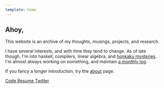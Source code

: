 ```yaml
---
template: home
---
```


## Ahoy,

This website is an archive of my thoughts, musings, projects, and research.

I have several interests, and with time they tend to change.
As of late though, I'm into haskell, compilers, linear algebra, and [honkaku mysteries](http://honkaku.com/english.html).
I'm almost always working on something, and maintain [a monthly log](/now).

If you fancy a longer introduction, try the [about](/about) page.

<p class="buttons">
    <a class="button" href="https://github.com/srijan-paul" target="_blank">
        <i class="lni lni-github"></i>
        <span>Code</span>
    </a>
    <a
      class="button"
      href="https://drive.google.com/file/d/1IldqwSE6BwVvcMj2DOscFnrrE7ftZ-86/view?usp=sharing"
      target="_blank" >
        <i class="lni lni-empty-file"></i>
        <span>Resume</span>
    </a>
    <a class="button" href="https://twitter.com/_injuly" target="_blank">
        <i class="lni lni-twitter"></i>
        <span>Twitter</span>
    </a>
</p>

